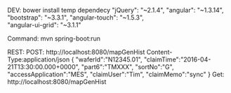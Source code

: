 DEV:
bower install
	temp dependecy
  	"jQuery": "~2.1.4",
	"angular": "~1.3.14",
	"bootstrap": "~3.3.1",
	"angular-touch": "~1.5.3",    
	"angular-ui-grid": "~3.1.1"

Command:
mvn spring-boot:run

REST:
POST: http://localhost:8080/mapGenHist
	Content-Type:application/json
	{
	  "waferId":"N12345.01",
	  "claimTime":"2016-04-21T13:30:00.000+0000",
	  "part6":"TMXXX",
	  "sortNo":"G",
	  "accessApplication":"MES",
	  "claimUser":"Tim",
	  "claimMemo":"sync"
	}
Get: http://localhost:8080/mapGenHist

